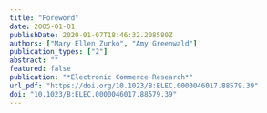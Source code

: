 ```yaml
---
title: "Foreword"
date: 2005-01-01
publishDate: 2020-01-07T18:46:32.208580Z
authors: ["Mary Ellen Zurko", "Amy Greenwald"]
publication_types: ["2"]
abstract: ""
featured: false
publication: "*Electronic Commerce Research*"
url_pdf: "https://doi.org/10.1023/B:ELEC.0000046017.88579.39"
doi: "10.1023/B:ELEC.0000046017.88579.39"
---
```


